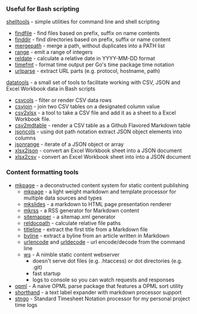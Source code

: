 
### Useful for Bash scripting

[shelltools](/shelltools/) - simple utilities for command line and shell scripting

+ [findfile](/shelltools/findfile.html) - find files based on prefix, suffix on name contents
+ [finddir](/shelltools/finddir.html) - find directories based on prefix, suffix or name content
+ [mergepath](/shelltools/mergepath.html) - merge a path, without duplicates into a PATH list
+ [range](/shelltools/range.html) - emit a range of integers
+ [reldate](/shelltools/reldate.html) - calculate a relative date in YYYY-MM-DD format
+ [timefmt](/shelltools/timefmt.html) - format time output per Go's time package time notation
+ [urlparse](/shelltools/urlparse.html) - extract URL parts (e.g. protocol, hostname, path)


[datatools](http://caltechlibrary.github.io/datatools/) - a small set of tools to facilitate working with CSV, JSON and Excel Workbook data in Bash scripts

+ [csvcols](http://caltechlibrary.github.io/datatools/docs/csvcols.html) - filter or render CSV data rows 
+ [csvjoin](http://caltechlibrary.github.io/datatools/docs/csvjoin.html) - join two CSV tables on a designated column value
+ [csv2xlsx](http://caltechlibrary.github.io/datatools/docs/csv2xlsx.html) - a tool to take a CSV file and add it as a sheet to a Excel Workbook file.
+ [csv2mdtable](http://caltechlibrary.github.io/datatools/docs/csv2mdtable.html) - render a CSV table as a Github Flavored Markdown table
+ [jsoncols](http://caltechlibrary.github.io/datatools/docs/jsoncols.html) - using dot path notation extract JSON object elements into columns
+ [jsonrange](http://caltechlibrary.github.io/datatools/docs/jsonrange.html) - iterate of a JSON object or array
+ [xlsx2json](http://caltechlibrary.github.io/datatools/docs/xlsx2json.html) - convert an Excel Workbook sheet into a JSON document
+ [xlsx2csv](http://caltechlibrary.github.io/datatools/docs/xlsx2csv.html) - convert an Excel Workbook sheet into into a JSON document


### Content formatting tools

+ [mkpage](/mkpage/) - a deconstructed content system for static content publishing
    + [mkpage](/mkpage/mkpage.html) - a light weight markdown and template processor for multiple data sources and types
    + [mkslides](/mkpage/mkslides.html) - a markdown to HTML page presentation renderer
    + [mkrss](/mkpage/mkrss.html) - a RSS generator for Markdown content
    + [sitemapper](/mkpage/sitemapper.html) - a sitemap.xml generator
    + [reldocpath](/mkpage/reldocpath.html) - calculate relative file paths
    + [titleline](/mkpage/titleline.html) - extract the first title from a Markdown file
    + [byline](/mkpage/byline.html) - extract a byline from an article written in Markdown
    + [urlencode](/mkpage/urlencode.html) and [urldecode](/mkpage/urldecode.html) - url encode/decode from the command line
    + [ws](/mkpage/ws) - A nimble static content webserver
        + doesn't serve dot files (e.g. .htaccess) or dot directories (e.g. .git)
        + fast startup
        + logs to console so you can watch requests and responses
+ [opml](/opml/) - A naive OPML parse package that features a OPML sort utility
+ [shorthand](/shorthand/) - a text label expander with markdown processor support
+ [stngo](/stngo/) - Standard Timesheet Notation processor for my personal project time logs

